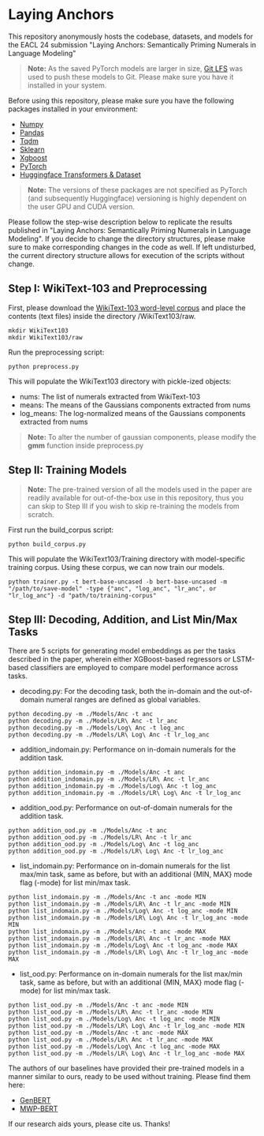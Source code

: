 # Laying Anchors
This repository anonymously hosts the codebase, datasets, and models for the EACL 24 submission "Laying Anchors: Semantically Priming Numerals in Language Modeling" 

> **Note:** As the saved PyTorch models are larger in size, [Git LFS](https://git-lfs.github.com/) was used to push these models to Git. Please make sure you have it installed in your system.


Before using this repository, please make sure you have the following packages installed in your environment:
- [Numpy](https://numpy.org/)
- [Pandas](https://pandas.pydata.org/)
- [Tqdm](https://github.com/tqdm/tqdm)
- [Sklearn](https://scikit-learn.org/)
- [Xgboost](https://xgboost.readthedocs.io/)
- [PyTorch](https://pytorch.org/)
- [Huggingface Transformers & Dataset](https://huggingface.co/)

> **Note:** The versions of these packages are not specified as PyTorch (and subsequently Huggingface) versioning is highly dependent on the user GPU and CUDA version.

Please follow the step-wise description below to replicate the results published in "Laying Anchors: Semantically Priming Numerals in Language Modeling". If you decide to change the directory structures, please make sure to make corresponding changes in the code as well. If left undisturbed, the current directory structure allows for execution of the scripts without change.

## Step I: WikiText-103 and Preprocessing

First, please download the [WikiText-103 word-level corpus](https://www.salesforce.com/products/einstein/ai-research/the-wikitext-dependency-language-modeling-dataset/) and place the contents (text files) inside the directory /WikiText103/raw.
```
mkdir WikiText103
mkdir WikiText103/raw
```

Run the preprocessing script:
```
python preprocess.py
```

This will populate the WikiText103 directory with pickle-ized objects:
- nums: The list of numerals extracted from WikiText-103
- means: The means of the Gaussians components extracted from nums
- log_means: The log-normalized means of the Gaussians components extracted from nums

> **Note:** To alter the number of gaussian components, please modify the **gmm** function inside preprocess.py

## Step II: Training Models

> **Note:** The pre-trained version of all the models used in the paper are readily available for out-of-the-box use in this repository, thus you can skip to Step III if you wish to skip re-training the models from scratch. 

First run the build_corpus script:
```
python build_corpus.py
```
This will populate the WikiText103/Training directory with model-specific training corpus. Using these corpus, we can now train our models.
```
python trainer.py -t bert-base-uncased -b bert-base-uncased -m "/path/to/save-model" -type {"anc", "log_anc", "lr_anc", or "lr_log_anc"} -d "path/to/training-corpus" 
```

## Step III: Decoding, Addition, and List Min/Max Tasks

There are 5 scripts for generating model embeddings as per the tasks described in the paper, wherein either XGBoost-based regressors or LSTM-based classifiers are employed to compare model performance across tasks.

- decoding.py: For the decoding task, both the in-domain and the out-of-domain numeral ranges are defined as global variables.
```
python decoding.py -m ./Models/Anc -t anc
python decoding.py -m ./Models/LR\ Anc -t lr_anc
python decoding.py -m ./Models/Log\ Anc -t log_anc
python decoding.py -m ./Models/LR\ Log\ Anc -t lr_log_anc
```
- addition_indomain.py: Performance on in-domain numerals for the addition task.
```
python addition_indomain.py -m ./Models/Anc -t anc
python addition_indomain.py -m ./Models/LR\ Anc -t lr_anc
python addition_indomain.py -m ./Models/Log\ Anc -t log_anc
python addition_indomain.py -m ./Models/LR\ Log\ Anc -t lr_log_anc
```
- addition_ood.py: Performance on out-of-domain numerals for the addition task.
```
python addition_ood.py -m ./Models/Anc -t anc
python addition_ood.py -m ./Models/LR\ Anc -t lr_anc
python addition_ood.py -m ./Models/Log\ Anc -t log_anc
python addition_ood.py -m ./Models/LR\ Log\ Anc -t lr_log_anc
```
- list_indomain.py: Performance on in-domain numerals for the list max/min task, same as before, but with an additional {MIN, MAX} mode flag (-mode) for list min/max task.
```
python list_indomain.py -m ./Models/Anc -t anc -mode MIN
python list_indomain.py -m ./Models/LR\ Anc -t lr_anc -mode MIN
python list_indomain.py -m ./Models/Log\ Anc -t log_anc -mode MIN
python list_indomain.py -m ./Models/LR\ Log\ Anc -t lr_log_anc -mode MIN
python list_indomain.py -m ./Models/Anc -t anc -mode MAX
python list_indomain.py -m ./Models/LR\ Anc -t lr_anc -mode MAX
python list_indomain.py -m ./Models/Log\ Anc -t log_anc -mode MAX
python list_indomain.py -m ./Models/LR\ Log\ Anc -t lr_log_anc -mode MAX
```
- list_ood.py: Performance on in-domain numerals for the list max/min task, same as before, but with an additional {MIN, MAX} mode flag (-mode) for list min/max task.
```
python list_ood.py -m ./Models/Anc -t anc -mode MIN
python list_ood.py -m ./Models/LR\ Anc -t lr_anc -mode MIN
python list_ood.py -m ./Models/Log\ Anc -t log_anc -mode MIN
python list_ood.py -m ./Models/LR\ Log\ Anc -t lr_log_anc -mode MIN
python list_ood.py -m ./Models/Anc -t anc -mode MAX
python list_ood.py -m ./Models/LR\ Anc -t lr_anc -mode MAX
python list_ood.py -m ./Models/Log\ Anc -t log_anc -mode MAX
python list_ood.py -m ./Models/LR\ Log\ Anc -t lr_log_anc -mode MAX
```
The authors of our baselines have provided their pre-trained models in a manner similar to ours, ready to be used without training. Please find them here:
- [GenBERT](https://github.com/ag1988/injecting_numeracy)
- [MWP-BERT](https://github.com/LZhenwen/MWP-BERT)

If our research aids yours, please cite us. Thanks!

